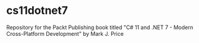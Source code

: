 # cs11dotnet7
Repository for the Packt Publishing book titled "C# 11 and .NET 7 - Modern Cross-Platform Development" by Mark J. Price

